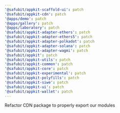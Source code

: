 ```yaml
---
'@safubit/appkit-scaffold-ui': patch
'@safubit/appkit-cdn': patch
'@apps/demo': patch
'@apps/gallery': patch
'@apps/laboratory': patch
'@safubit/appkit-adapter-ethers': patch
'@safubit/appkit-adapter-ethers5': patch
'@safubit/appkit-adapter-polkadot': patch
'@safubit/appkit-adapter-solana': patch
'@safubit/appkit-adapter-wagmi': patch
'@safubit/appkit': patch
'@safubit/appkit-utils': patch
'@safubit/appkit-common': patch
'@safubit/appkit-core': patch
'@safubit/appkit-experimental': patch
'@safubit/appkit-polyfills': patch
'@safubit/appkit-siwe': patch
'@safubit/appkit-ui': patch
'@safubit/appkit-wallet': patch
---
```


Refactor CDN package to properly export our modules
